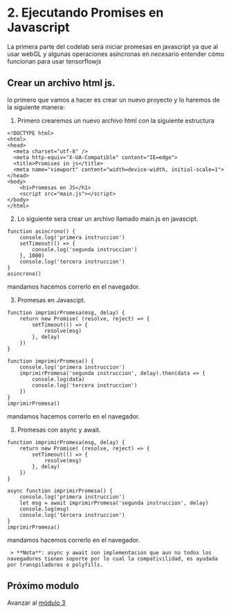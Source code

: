 # 2. Ejecutando Promises en Javascript

La primera parte del codelab será iniciar promesas en javascript ya que al usar webGL y algunas operaciones asíncronas en necesario entender cómo funcionan para usar tensorflowjs

## Crear un archivo html js.

lo primero que vamos a hacer es crear un nuevo proyecto y lo haremos de la siguiente manera:

1. Primero crearemos un nuevo archivo html con la siguiente estructura
```
<!DOCTYPE html>
<html>
<head>
  <meta charset="utf-8" />
  <meta http-equiv="X-UA-Compatible" content="IE=edge">
  <title>Promises in js</title>
  <meta name="viewport" content="width=device-width, initial-scale=1">
</head>
<body>
    <h1>Promesas en JS</h1>
    <script src="main.js"></script>
</body>
</html>
```

2. Lo siguiente sera crear un archivo llamado main.js en javascipt.

```
function asincrono() {
    console.log('primera instruccion')
    setTimeout(() => {
        console.log('segunda instruccion')
    }, 1000)
    console.log('tercera instruccion')
}
asincrono()
```
 mandamos hacemos correrlo en el navegador.

3. Promesas en Javascipt.

```
function imprimirPromesa(msg, delay) {
	return new Promise( (resolve, reject) => {
		setTimeout(() => {
			resolve(msg)
		}, delay)
	})
}

function imprimirPromesa() {
    console.log('primera instruccion')
    imprimirPromesa('segunda instruccion', delay).then(data => {
        console.log(data)
        console.log('tercera instruccion')
    })
}
imprimirPromesa()
```
 mandamos hacemos correrlo en el navegador.

3. Promesas con async y await.

```
function imprimirPromesa(msg, delay) {
	return new Promise( (resolve, reject) => {
		setTimeout(() => {
			resolve(msg)
		}, delay)
	})
}

async function imprimirPromesa() {
    console.log('primera instruccion')
    let msg = await imprimirPromesa('segunda instruccion', delay)
    console.log(msg)
    console.log('tercera instruccion')
}
imprimirPromesa()
```
 mandamos hacemos correrlo en el navegador.

     > **Nota**: async y await son implementacion que aun no todos los navegadores tienen soporte por lo cual la compativilidad, es ayudada por transpiladores o polyfills.

## Próximo modulo
Avanzar al [módulo 3](../03-tensorflowjs)